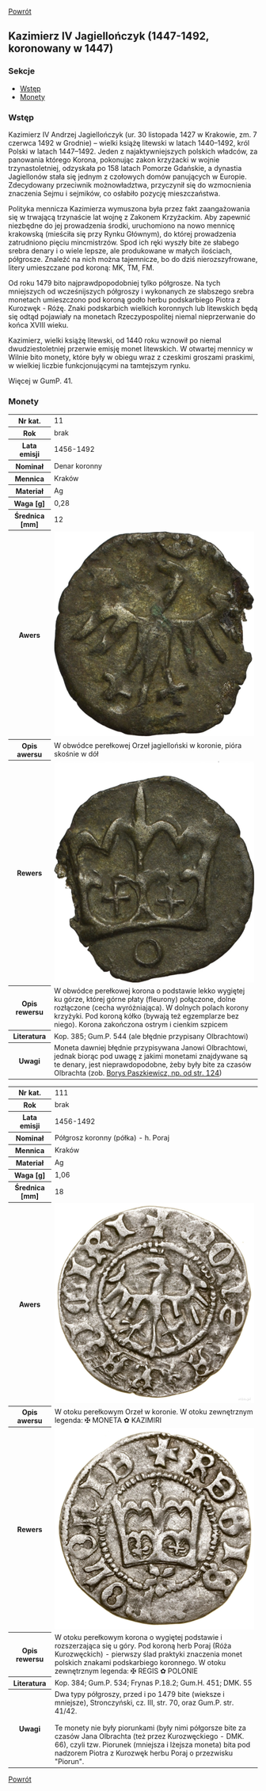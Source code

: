 [Powrót](../)


## Kazimierz IV Jagiellończyk (1447-1492, koronowany w 1447)

### Sekcje
- [Wstęp](#m1)
- [Monety](#m2)


<a id='m1'></a>
### Wstęp

Kazimierz IV Andrzej Jagiellończyk (ur. 30 listopada 1427 w Krakowie, zm. 7 czerwca 1492 w Grodnie) – wielki książę litewski w latach 1440–1492, król Polski w latach 1447–1492. Jeden z najaktywniejszych polskich władców, za panowania którego Korona, pokonując zakon krzyżacki w wojnie trzynastoletniej, odzyskała po 158 latach Pomorze Gdańskie, a dynastia Jagiellonów stała się jednym z czołowych domów panujących w Europie. Zdecydowany przeciwnik możnowładztwa, przyczynił się do wzmocnienia znaczenia Sejmu i sejmików, co osłabiło pozycję mieszczaństwa.

Polityka mennicza Kazimierza wymuszona była przez fakt zaangażowania się w trwającą trzynaście lat wojnę z Zakonem Krzyżackim. Aby zapewnić niezbędne do jej prowadzenia środki, uruchomiono na nowo mennicę krakowską (mieściła się przy Rynku Głównym), do której prowadzenia zatrudniono pięciu mincmistrzów. Spod ich ręki wyszły bite ze słabego srebra denary i o wiele lepsze, ale produkowane w małych ilościach, półgrosze. Znaleźć na nich można tajemnicze, bo do dziś nierozszyfrowane, litery umieszczane pod koroną: MK, TM, FM.

Od roku 1479 bito najprawdpopodobniej tylko półgrosze. Na tych mniejszych od wcześnijszych półgroszy i wykonanych ze słabszego srebra monetach umieszczono pod koroną godło herbu podskarbiego Piotra z Kurozwęk - Różę. Znaki podskarbich wielkich koronnych lub litewskich będą się odtąd pojawiały na monetach Rzeczypospolitej niemal nieprzerwanie do końca XVIII wieku.

Kazimierz, wielki książę litewski, od 1440 roku wznowił po niemal dwudziestoletniej przerwie emisję monet litewskich. W otwartej mennicy w Wilnie bito monety, które były w obiegu wraz z czeskimi groszami praskimi, w wielkiej liczbie funkcjonującymi na tamtejszym rynku.

Więcej w GumP. 41.


<a id='m2'></a>
### Monety

<table class="center">
  <tr>
    <th>Nr kat.</th>
    <td>11</td>
  </tr>
  <tr>
    <th>Rok</th>
    <td>brak</td>
  </tr>
  <tr>
    <th>Lata emisji</th>
    <td>1456-1492</td>
  </tr>
  <tr>
    <th>Nominał</th>
    <td>Denar koronny</td>
  </tr>
  <tr>
    <th>Mennica</th>
    <td>Kraków</td>
  </tr>
  <tr>
    <th>Materiał</th>
    <td>Ag</td>
  </tr>
  <tr>
    <th>Waga [g]</th>
    <td>0,28</td>
  </tr>
  <tr>
    <th>Średnica [mm]</th>
    <td>12</td>
  </tr>
  <tr>
    <th>Awers</th>
    <td><img src="images/0011 - 1447-1492 - denar - Kazimierz IV Jagiellonczyk - awers.jpg"/></td>
  </tr>
  <tr>
    <th>Opis awersu</th>
    <td>W obwódce perełkowej Orzeł jagielloński w koronie, pióra skośnie w dół</td>
  </tr>
  <tr>
    <th>Rewers</th>
    <td><img src="images/0011 - 1447-1492 - denar - Kazimierz IV Jagiellonczyk - rewers.jpg"/></td>
  </tr>
  <tr>
    <th>Opis rewersu</th>
    <td>W obwódce perełkowej korona o podstawie lekko wygiętej ku górze, której górne płaty (fleurony) połączone, dolne rozłączone (cecha wyróżniająca). W dolnych polach korony krzyżyki. Pod koroną kółko (bywają też egzemplarze bez niego). Korona zakończona ostrym i cienkim szpicem</td>
  </tr>
  <tr>
    <th>Literatura</th>
    <td>Kop. 385; Gum.P. 544 (ale błędnie przypisany Olbrachtowi)</td>
  </tr>
  <tr>
    <th>Uwagi</th>
    <td>Moneta dawniej błędnie przypisywana Janowi Olbrachtowi, jednak biorąc pod uwagę z jakimi monetami znajdywane są te denary, jest nieprawdopodobne, żeby były bite za czasów Olbrachta (zob. <a href="https://media.mnk.pl/images/upload/o-muzeum/wydawnictwa/Notae/Tom%20I/B%20Paszkiewicz%20Dwa%20skarby%20denar%C3%B3w%20jagiello%C5%84skich%20z%20Krakowa_ok.pdf">Borys Paszkiewicz, np. od str. 124</a>)</td>
  </tr>
</table>

<table class="center">
  <tr>
    <th>Nr kat.</th>
    <td>111</td>
  </tr>
  <tr>
    <th>Rok</th>
    <td>brak</td>
  </tr>
  <tr>
    <th>Lata emisji</th>
    <td>1456-1492</td>
  </tr>
  <tr>
    <th>Nominał</th>
    <td>Półgrosz koronny (półka) - h. Poraj</td>
  </tr>
  <tr>
    <th>Mennica</th>
    <td>Kraków</td>
  </tr>
  <tr>
    <th>Materiał</th>
    <td>Ag</td>
  </tr>
  <tr>
    <th>Waga [g]</th>
    <td>1,06</td>
  </tr>
  <tr>
    <th>Średnica [mm]</th>
    <td>18</td>
  </tr>
  <tr>
    <th>Awers</th>
    <td><img src="images/0111 - 1479-1492 - polgrosz koronny - Kazimierz IV Jagiellonczyk - awers.jpg"/></td>
  </tr>
  <tr>
    <th>Opis awersu</th>
    <td>W otoku perełkowym Orzeł w koronie. W otoku zewnętrznym legenda: ✠ MONETA ✿ KAZIMIRI</td>
  </tr>
  <tr>
    <th>Rewers</th>
    <td><img src="images/0111 - 1479-1492 - polgrosz koronny - Kazimierz IV Jagiellonczyk - rewers.jpg"/></td>
  </tr>
  <tr>
    <th>Opis rewersu</th>
    <td>W otoku perełkowym korona o wygiętej podstawie i rozszerzająca się u góry. Pod koroną herb Poraj (Róża Kurozwęckich) - pierwszy ślad praktyki znaczenia monet polskich znakami podskarbiego koronnego. W otoku zewnętrznym legenda: ✠ REGIS ✿ POLONIE</td>
  </tr>
  <tr>
    <th>Literatura</th>
    <td>Kop. 384; Gum.P. 534; Frynas P.18.2; Gum.H. 451; DMK. 55</td>
  </tr>
  <tr>
    <th>Uwagi</th>
    <td>Dwa typy półgroszy, przed i po 1479 bite (wieksze i mniejsze), Stronczyński, cz. III, str. 70, oraz Gum.P. str. 41/42. <br /><br />Te monety nie były piorunkami (były nimi półgorsze bite za czasów Jana Olbrachta (też przez Kurozwęckiego - DMK. 66), czyli tzw. Piorunek (mniejsza i lżejsza moneta) bita pod nadzorem Piotra z Kurozwęk herbu Poraj o przezwisku "Piorun".</td>
  </tr>
</table>


[Powrót](../)
